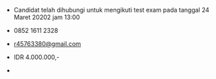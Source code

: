 - Candidat telah dihubungi untuk mengikuti  test exam pada tanggal 24 Maret 20202 jam 13:00

- 0852 1611 2328

-  r45763380@gmail.com

- IDR 4.000.000,-

- 
